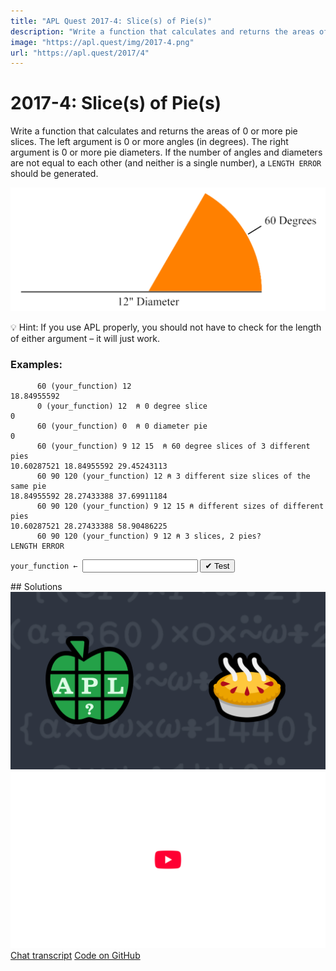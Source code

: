 ```yaml
---
title: "APL Quest 2017-4: Slice(s) of Pie(s)"
description: "Write a function that calculates and returns the areas of 0 or more pie slices."
image: "https://apl.quest/img/2017-4.png"
url: "https://apl.quest/2017/4"
---
```


# <span class=s>2017-</span>4: Slice(s) of Pie(s)
Write a function that calculates and returns the areas of 0 or more pie slices. The left argument is 0 or more angles (in degrees). The right argument is 0 or more pie diameters. If the number of angles and diameters are not equal to each other (and neither is a single number), a `LENGTH ERROR` should be generated. 

<div align="center">
<img src="../../img/pie.png" style="width:60vw" class="fi">
</div>

💡 Hint: If you use APL properly, you should not have to check for the length of either argument – it will just work.

### Examples:

```APL
      60 (your_function) 12 
18.84955592 
      0 (your_function) 12  ⍝ 0 degree slice
0
      60 (your_function) 0  ⍝ 0 diameter pie
0
      60 (your_function) 9 12 15  ⍝ 60 degree slices of 3 different pies
10.60287521 18.84955592 29.45243113 
      60 90 120 (your_function) 12 ⍝ 3 different size slices of the same pie 
18.84955592 28.27433388 37.69911184
      60 90 120 (your_function) 9 12 15 ⍝ different sizes of different pies
10.60287521 28.27433388 58.90486225 
      60 90 120 (your_function) 9 12 ⍝ 3 slices, 2 pies? 
LENGTH ERROR
```


          
<div class="pdiv">
  <code onclick="p_Input.focus()">your_function ← </code><input id="p_Input" autocomplete="off" spellcheck="false" oninput="this.parentElement.querySelector`button`.disabled=false;localStorage.setItem(window.location.pathname,this.value)" onkeypress="subm(event)">
  <button onclick="alert$.next`Testing…`;submitSolution`p`" class="md-button md-button--primary">&#x2714; Test</button>
</div>
<blockquote id="p_Output"></blockquote>
## Solutions
<div onclick="play(this)" title="Video on YouTube" class="yt">
<img alt="Video Thumbnail" src="../../img/2017-4.png">
<img alt="YouTube" src="../../img/yt-big.png">
</div>
<a href="https://chat.stackexchange.com/transcript/52405?m=62483171#62483171" target="_blank" class="md-button md-button--primary">Chat transcript</a>
<a href="https://github.com/abrudz/apl_quest/tree/main/2017/4.apl" target="_blank" class="md-button md-button--primary right">Code on GitHub</a>

<script>
    testCases={"a":[["60","12"],["0","12"],["60","9 12 15"],["60","0"],["60 90 120","12"],["60 90 120","9 12 15"]],"b":[["60 90 120","9 12 15"],["?90 90 90 90","?20 20 20 20"]],"f":"{○((⍵*2)÷4)×⍺÷360}"}
    p_Input.value=localStorage.getItem(window.location.pathname)
    play=e=>e.outerHTML=`<iframe src="https://www.youtube.com/embed/XLrh6HwUbP8?list=PLYKQVqyrAEj9wDIUyLDGtDAFTKY38BUMN&autoplay=1" title="<span class=s>2017-</span>4: Slice(s) of Pie(s) (APL Quest 2017-4)" frameborder="0" allow="accelerometer; autoplay; clipboard-write; encrypted-media; gyroscope; picture-in-picture; web-share" referrerpolicy="strict-origin-when-cross-origin" allowfullscreen></iframe>`
</script>
